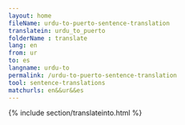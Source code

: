 ```yaml
---
layout: home
fileName: urdu-to-puerto-sentence-translation
translatein: urdu_to_puerto
folderName : translate
lang: en
from: ur
to: es
langname: urdu-to
permalink: /urdu-to-puerto-sentence-translation
tool: sentence-translations
matchurls: en&&ur&&es
---
```

{% include section/translateinto.html %}
